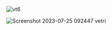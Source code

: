 ![vt6](https://github.com/VetriVT/VetriVT/assets/138183829/866b35bd-18ed-4a8c-ae1c-dd1788522233)

![Screenshot 2023-07-25 092447](https://github.com/VetriVT/VetriVT/assets/138183829/9a0982fe-67d7-4506-91e2-0e02833ce665)
vetri
